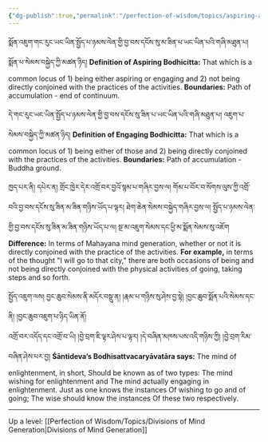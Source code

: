 ```yaml
---
{"dg-publish":true,"permalink":"/perfection-of-wisdom/topics/aspiring-and-engaging-bodhicitta/"}
---
```


སྨོན་འཇུག་གང་རུང་ཡང་ཡིན་སྤྱོད་པ་ཉམས་ལེན་གྱི་བྱ་བས་དངོས་སུ་མ་ཟིན་པ་ཡང་ཡིན་པའི་གཞི་མཐུན་པ། སྨོན་པ་སེམས་བསྐྱེད་ཀྱི་མཚན་ཉིད། 
**Definition of Aspiring Bodhicitta:** That which is a common locus of 1) being either aspiring or engaging and 2) not being directly conjoined with the practices of the activities.
**Boundaries:** Path of accumulation - end of continuum.

དེ་གང་རུང་ཡང་ཡིན་སྤྱོད་པ་ཉམས་ལེན་གྱི་བྱ་བས་དངོས་སུ་ཟིན་པ་ཡང་ཡིན་པའི་གཞི་མཐུན་པ། འཇུག་པ་སེམས་བསྐྱེད་ཀྱི་མཚན་ཉིད།
**Definition of Engaging Bodhicitta:** That which is a common locus of 1) being either of those and 2) being directly conjoined with the practices of the activities.
**Boundaries:** Path of accumulation - Buddha ground.

ཁྱད་པར་ནི། དཔེར་ན། གྲོང་ཁྱེར་དེར་འགྲོ་བར་བྱའོ་སྙམ་པ་གཞིར་བྱས་ལ། གོམ་པ་བོར་བ་སོགས་ལུས་ཀྱི་འགྲོ་བའི་བྱ་བས་དངོས་སུ་ཟིན་མ་ཟིན་གཉིས་ཡོད་པ་ལྟར།
ཐེག་ཆེན་སེམས་བསྐྱེད་གཞིར་བྱས་ལ། སྤྱོད་པ་ཉམས་ལེན་གྱི་བྱ་བས་དངོས་སུ་ཟིན་མ་ཟིན་གཉིས་ཡོད་པ་ལ། སྔ་མ་འཇུག་སེམས་དང་ཕྱི་མ་སྨོན་སེམས་སུ་འཇོག
**Difference:** In terms of Mahayana mind generation, whether or not it is directly conjoined with the practice of the activities. 
**For example,** in terms of the thought "I will go to that city," there are both occasions of being and not being directly conjoined with the physical activities of going, taking steps and so forth.

སྤྱོད་འཇུག་ལས།
བྱང་ཆུབ་སེམས་ནི་མདོར་བསྡུ་ན། །རྣམ་པ་གཉིས་སུ་ཤེས་བྱ་སྟེ། །བྱང་ཆུབ་སྨོན་པའི་སེམས་དང་ནི། །བྱང་ཆུབ་འཇུག་པ་ཉིད་ཡིན་ནོ།<br>འགྲོ་བར་འདོད་དང་འགྲོ་བ་ཡི། །བྱེ་བྲག་ཇི་ལྟར་ཤེས་པ་ལྟར། །དེ་བཞིན་མཁས་པས་འདི་གཉིས་ཀྱི། །བྱེ་བྲག་རིམ་བཞིན་ཤེས་པར་བྱ།
**Śāntideva’s Bodhisattvacaryāvatāra says:**
	The mind of enlightenment, in short,
	Should be known as of two types:
	The mind wishing for enlightenment and
	The mind actually engaging in enlightenment.
	Just as one knows the instances
	Of wishing to go and of going;
	The wise should know the instances
	Of these two respectively.

---
Up a level: [[Perfection of Wisdom/Topics/Divisions of Mind Generation\|Divisions of Mind Generation]]